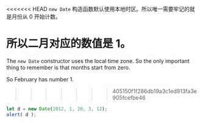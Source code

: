 <<<<<<< HEAD
`new Date` 构造函数默认使用本地时区。所以唯一需要牢记的就是月份从 0 开始计数。

所以二月对应的数值是 1。
=======
The `new Date` constructor uses the local time zone. So the only important thing to remember is that months start from zero.

So February has number 1.
>>>>>>> 405150f1f286db19a3c1ed913fa3e905fcefbe46

```js run
let d = new Date(2012, 1, 20, 3, 12);
alert( d );
```
